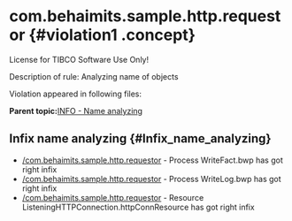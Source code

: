 # com.behaimits.sample.http.requestor {#violation1 .concept}

License for TIBCO Software Use Only!

Description of rule: Analyzing name of objects

Violation appeared in following files:

**Parent topic:**[INFO - Name analyzing](../../../qa/rules/INFO_-_Name_analyzing.md)

## Infix name analyzing {#Infix_name_analyzing}

-   [/com.behaimits.sample.http.requestor](../../../projects/com.behaimits.sample.http.requestor/com.behaimits.sample.http.requestor.md) - Process WriteFact.bwp has got right infix
-   [/com.behaimits.sample.http.requestor](../../../projects/com.behaimits.sample.http.requestor/com.behaimits.sample.http.requestor.md) - Process WriteLog.bwp has got right infix
-   [/com.behaimits.sample.http.requestor](../../../projects/com.behaimits.sample.http.requestor/com.behaimits.sample.http.requestor.md) - Resource ListeningHTTPConnection.httpConnResource has got right infix

